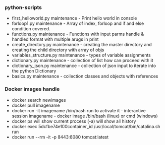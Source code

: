 ### python-scripts

- first_helloworld.py
maintenance - Print hello world in console
- forloop1.py
maintenance - Array of index, forloop and if and else condition covered.
- functions.py
maintenance - Functions with input parms handle & handled format with multiple arugs in print
- create_directory.py
maintenance - creating the master directory and creating the child directory with array of objs
- variables_structure.py
maintenance - types of variable assignments
- dictionary.py
maintenance - collection of list how can proceed with it
- dictionary_json.py
maintenance - collection of json input to iterate into the python Dictionary 
- basics.py
maintenance - collection classes and objects with references

### Docker images handle
- docker search newimages
- docker pull imagename
- docker run -it imagename /bin/bash
    run to activate 
    it - interactive session
    imagename - docker image
    /bin/bash (linux) or cmd (windows)
- docker ps
    will show current process
    (-a) will show all history
- docker exec 5dcfbe74e100container_id /usr/local/tomcat/bin/catalina.sh run
- docker run --rm -it -p 8443:8080 tomcat:latest

